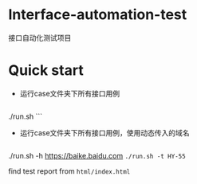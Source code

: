 # Interface-automation-test
接口自动化测试项目

# Quick start

- 运行case文件夹下所有接口用例
    ```
./run.sh
    ```
- 运行case文件夹下所有接口用例，使用动态传入的域名
    ```
./run.sh -h https://baike.baidu.com
    ```
./run.sh -t HY-55
    ```



find test report from `html/index.html`
